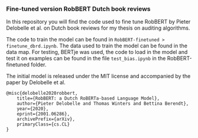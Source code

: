 ### Fine-tuned version RobBERT Dutch book reviews

In this repository you will find the code used to fine tune RobBERT by Pieter Delobelle et al. on Dutch book reviews for my thesis on auditing algorithms.

The code to train the model can be found in `RobBERT-finetuned > finetune_dbrd.ipynb`.
The data used to train the model can be found in the data map. 
For testing, BERTje was used, the code to load in the model and test it on examples can be found in the file `test_bias.ipynb` in the RobBERT-finetuned folder.

The initial model is released under the MIT license and accompanied by the paper by Delobelle et al. 

```
@misc{delobelle2020robbert,
    title={RobBERT: a Dutch RoBERTa-based Language Model},
    author={Pieter Delobelle and Thomas Winters and Bettina Berendt},
    year={2020},
    eprint={2001.06286},
    archivePrefix={arXiv},
    primaryClass={cs.CL}
}
```
